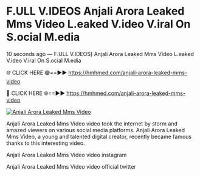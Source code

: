 # F.ULL V.IDEOS Anjali Arora Leaked Mms Video L.eaked V.ideo V.iral On S.ocial M.edia

10 seconds ago — F.ULL V.IDEOS] Anjali Arora Leaked Mms Video L.eaked V.ideo V.iral On S.ocial M.edia

🌐 CLICK HERE 🟢==►► https://hmhmed.com/anjali-arora-leaked-mms-video

🔴 CLICK HERE 🌐==►► https://hmhmed.com/anjali-arora-leaked-mms-video

[![Anjali Arora Leaked Mms Video](https://i.imgur.com/dJHk4Zq.gif)](https://hmhmed.com/anjali-arora-leaked-mms-video)

Anjali Arora Leaked Mms Video video took the internet by storm and amazed viewers on various social media platforms. Anjali Arora Leaked Mms Video, a young and talented digital creator, recently became famous thanks to this interesting video.

Anjali Arora Leaked Mms Video video instagram

Anjali Arora Leaked Mms Video video official twitter